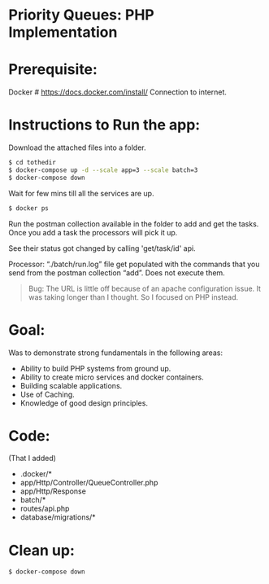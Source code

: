 # Priority Queues: PHP Implementation
# Prerequisite:
Docker # https://docs.docker.com/install/
Connection to internet.

# Instructions to Run the app:
Download the attached files into a folder.

```sh
$ cd tothedir
$ docker-compose up -d --scale app=3 --scale batch=3
$ docker-compose down
```

Wait for few mins till all the services are up.

```sh
$ docker ps
```

Run the postman collection available in the folder to add and get the tasks. Once you add a task the processors will pick it up. 

See their status got changed by calling 'get/task/id' api.

Processor:  “./batch/run.log” file get populated with the commands that you send from the postman collection “add”. Does not execute them.


> Bug:
> The URL is little off because of an apache configuration issue. It was taking longer than I thought. So I focused on PHP instead.

# Goal:
Was to demonstrate strong fundamentals in the following areas:
- Ability to build PHP systems from ground up.
- Ability to create micro services and docker containers.
- Building scalable applications.
- Use of Caching.
- Knowledge of good design principles.

# Code:
(That I added)
- .docker/*
- app/Http/Controller/QueueController.php
- app/Http/Response
- batch/*
- routes/api.php
- database/migrations/*

# Clean up:
```sh
$ docker-compose down
```

